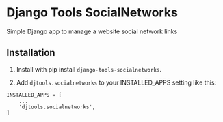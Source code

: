 # Django Tools SocialNetworks

Simple Django app to manage a website social network links

## Installation

1. Install with pip install `django-tools-socialnetworks`.

2. Add `djtools.socialnetworks` to your INSTALLED_APPS setting like this:
```
INSTALLED_APPS = [
    ...
    'djtools.socialnetworks',
]
```
